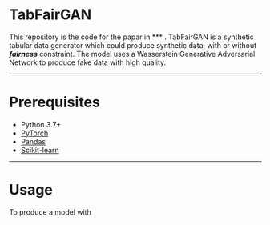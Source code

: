 # TabFairGAN

This repository is the code for the papar in *** . TabFairGAN is a synthetic tabular data generator which could produce synthetic data, with or without _**fairness**_ constraint. The model uses a Wasserstein Generative Adversarial Network to produce fake data with high quality.
___
# Prerequisites
- Python 3.7+
- [PyTorch](https://pytorch.org/)
- [Pandas](https://pandas.pydata.org/)
- [Scikit-learn](https://scikit-learn.org/stable/)
___

# Usage

To produce a model with 
